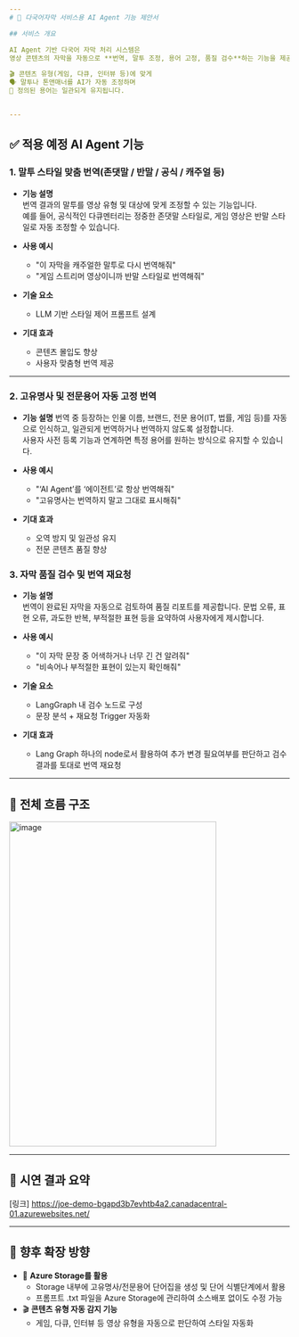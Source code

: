 ```yaml
---
# 🎯 다국어자막 서비스용 AI Agent 기능 제안서

## 서비스 개요

AI Agent 기반 다국어 자막 처리 시스템은  
영상 콘텐츠의 자막을 자동으로 **번역, 말투 조정, 용어 고정, 품질 검수**하는 기능을 제공합니다.

🎬 콘텐츠 유형(게임, 다큐, 인터뷰 등)에 맞게  
🗣️ 말투나 톤앤매너를 AI가 자동 조정하며  
📖 정의된 용어는 일관되게 유지됩니다.


---
```


## ✅ 적용 예정 AI Agent 기능
### 1. 말투 스타일 맞춤 번역(존댓말 / 반말 / 공식 / 캐주얼 등)

- **기능 설명**  
  번역 결과의 말투를 영상 유형 및 대상에 맞게 조정할 수 있는 기능입니다.  
  예를 들어, 공식적인 다큐멘터리는 정중한 존댓말 스타일로, 게임 영상은 반말 스타일로 자동 조정할 수 있습니다.

- **사용 예시**  
  - "이 자막을 캐주얼한 말투로 다시 번역해줘"
  - "게임 스트리머 영상이니까 반말 스타일로 번역해줘"

- **기술 요소**  
  - LLM 기반 스타일 제어 프롬프트 설계

- **기대 효과**  
  - 콘텐츠 몰입도 향상  
  - 사용자 맞춤형 번역 제공

---

### 2. 고유명사 및 전문용어 자동 고정 번역

- **기능 설명**
  번역 중 등장하는 인물 이름, 브랜드, 전문 용어(IT, 법률, 게임 등)를 자동으로 인식하고, 일관되게 번역하거나 번역하지 않도록 설정합니다.  
  사용자 사전 등록 기능과 연계하면 특정 용어를 원하는 방식으로 유지할 수 있습니다.

- **사용 예시**  
  - "‘AI Agent’를 ‘에이전트’로 항상 번역해줘"
  - "고유명사는 번역하지 말고 그대로 표시해줘"

- **기대 효과**  
  - 오역 방지 및 일관성 유지  
  - 전문 콘텐츠 품질 향상

### 3. 자막 품질 검수 및 번역 재요청

- **기능 설명**  
  번역이 완료된 자막을 자동으로 검토하여 품질 리포트를 제공합니다. 문법 오류, 표현 오류, 과도한 반복, 부적절한 표현 등을 요약하여 사용자에게 제시합니다.

- **사용 예시**  
  - "이 자막 문장 중 어색하거나 너무 긴 건 알려줘"
  - "비속어나 부적절한 표현이 있는지 확인해줘"
 
- **기술 요소**  
  - LangGraph 내 검수 노드로 구성
  - 문장 분석 + 재요청 Trigger 자동화

- **기대 효과**  
  - Lang Graph 하나의 node로서 활용하여 추가 변경 필요여부를 판단하고
    검수 결과를 토대로 번역 재요청

---

## 🔁 전체 흐름 구조
<img width="372" height="583" alt="image" src="https://github.com/user-attachments/assets/612e602e-d818-41ca-be3b-0046410c3448" />

---

## 🧪 시연 결과 요약

[링크] https://joe-demo-bgapd3b7evhtb4a2.canadacentral-01.azurewebsites.net/


---

## 🚀 향후 확장 방향

- 🧾 **Azure Storage를 활용**
  - Storage 내부에 고유명사/전문용어 단어집을 생성 및 단어 식별단계에서 활용
  - 프롬프트 .txt 파일을 Azure Storage에 관리하여 소스배포 없이도 수정 가능
- 🎬 **콘텐츠 유형 자동 감지 기능**
  - 게임, 다큐, 인터뷰 등 영상 유형을 자동으로 판단하여 스타일 자동화
